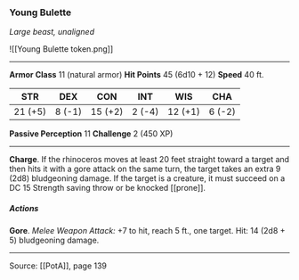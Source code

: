 ### Young Bulette
_Large beast, unaligned_

![[Young Bulette token.png]]


---

**Armor Class** 11 (natural armor)
**Hit Points** 45 (6d10 + 12)
**Speed** 40 ft.

| STR     | DEX     | CON     | INT     | WIS     | CHA     |
|---------|---------|---------|---------|---------|---------|
| 21 (+5) | 8 (-1) | 15 (+2) | 2 (-4) | 12 (+1) | 6 (-2) |

**Passive Perception** 11
**Challenge** 2 (450 XP)

---

**Charge**. If the rhinoceros moves at least 20 feet straight toward a target and then hits it with a gore attack on the same turn, the target takes an extra 9 (2d8) bludgeoning damage. If the target is a creature, it must succeed on a DC 15 Strength saving throw or be knocked [[prone]].

##### Actions
**Gore**. _Melee Weapon Attack:_ +7 to hit, reach 5 ft., one target. Hit: 14 (2d8 + 5) bludgeoning damage.


---

Source: [[PotA]], page 139